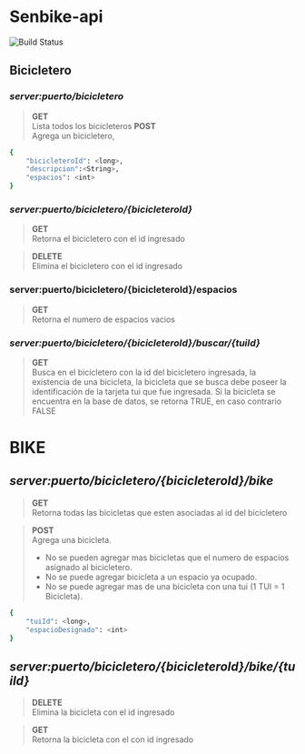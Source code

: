 # Senbike-api
![Build Status](https://66.media.tumblr.com/92bad2e4f58f7a89cbdb0689e7e56a83/6497e73f0aa1a381-13/s1280x1920/a7051af84cb644b74a5ea65f40c7cbe8cf5f2ba9.png)
## Bicicletero
 
### ***server:puerto/bicicletero***


> **GET** \
>Lista todos los bicicleteros
**POST** \
>Agrega un bicicletero, 
```sh
{
    "bicicleteroId": <long>,
    "descripcion":<String>,
    "espacios": <int>
}
```
 
### ***server:puerto/bicicletero/{bicicleteroId}***

> **GET** \
> Retorna el bicicletero con el id ingresado

> **DELETE** \
> Elimina el bicicletero con el id ingresado

### server:puerto/bicicletero/{bicicleteroId}/espacios

> **GET** \
> Retorna el numero de espacios vacios
  
### ***server:puerto/bicicletero/{bicicleteroId}/buscar/{tuiId}***
> **GET** \
> Busca en el bicicletero con la id del bicicletero ingresada, la existencia de una bicicleta,
 la bicicleta que se busca debe poseer la identificación de la tarjeta tui que fue ingresada. 
 Si la bicicleta se encuentra en la base de datos, se retorna TRUE, en caso contrario FALSE

# BIKE
 
## ***server:puerto/bicicletero/{bicicleteroId}/bike***

> **GET** \
>Retorna todas las bicicletas que esten asociadas al id del bicicletero

> **POST** \
>   Agrega una bicicleta. 
> - No se pueden agregar mas bicicletas que el numero de espacios asignado al bicicletero.
> - No se puede agregar bicicleta a un espacio ya ocupado.
> - No se puede agregar mas de una bicicleta con una tui (1 TUI = 1 Bicicleta).
```sh
{
    "tuiId": <long>,
    "espacioDesignado": <int>
}
```

 ## ***server:puerto/bicicletero/{bicicleteroId}/bike/{tuiId}***
 
> **DELETE** \
> Elimina la bicicleta con el id ingresado

> **GET** \
> Retorna la bicicleta con el con id ingresado


